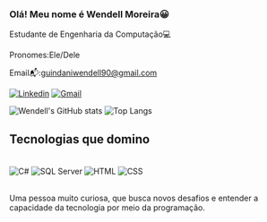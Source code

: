 ### Olá! Meu nome é Wendell Moreira😀

Estudante de Engenharia da Computação💻

Pronomes:Ele/Dele

Email📬:guindaniwendell90@gmail.com

[![Linkedin](https://img.shields.io/badge/LinkedIn-0077B5?style=for-the-badge&logo=linkedin&logoColor=white)](https://www.linkedin.com/in/wendell-moreira-guindani-18b2141b5/)
[![Gmail](https://img.shields.io/badge/Gmail-D14836?style=for-the-badge&logo=gmail&logoColor=white)](mailto:guindaniwendell90@gmail.com)

![Wendell's GitHub stats](https://github-readme-stats.vercel.app/api?username=Wendell9&show_icons=true&theme=synthwave)
![Top Langs](https://github-readme-stats.vercel.app/api/top-langs/?username=Wendell9&layout=compact)

## Tecnologias que domino

<div style="display :inline_block"><br/>
<img align="center" alt="C#" src=	"https://img.shields.io/badge/C%23-239120?style=for-the-badge&logo=c-sharp&logoColor=white/" />
<img align="center" alt="SQL Server" src=	"https://img.shields.io/badge/Microsoft_SQL_Server-CC2927?style=for-the-badge&logo=microsoft-sql-server&logoColor=white" />
<img align="center" alt="HTML" src=	"https://img.shields.io/badge/HTML5-E34F26?style=for-the-badge&logo=html5&logoColor=white" />
<img align="center" alt="CSS" src=	"https://img.shields.io/badge/CSS3-1572B6?style=for-the-badge&logo=css3&logoColor=white" />
</div>


<br/>Uma pessoa muito curiosa, que busca novos desafios e entender a capacidade da tecnologia por meio da programação.
